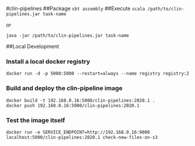 #clin-pipelines
##Package
```sbt assembly```
##Execute
```scala /path/to/clin-pipelines.jar task-name```

or

```java -jar /path/to/clin-pipelines.jar task-name```

##Local Development

### Install a local docker registry
```docker run -d -p 5000:5000 --restart=always --name registry registry:2```

### Build and deploy the clin-pipeline image
```
docker build -t 192.168.0.16:5000/clin-pipelines:2020.1 .
docker push 192.168.0.16:5000/clin-pipelines:2020.1
```

### Test the image itself
```
docker run -e SERVICE_ENDPOINT=http://192.168.0.16:9000 localhost:5000/clin-pipelines:2020.1 check-new-files-on-s3
```